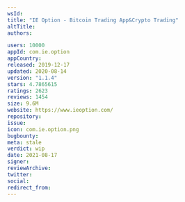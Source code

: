```yaml
---
wsId: 
title: "IE Option - Bitcoin Trading App&Crypto Trading"
altTitle: 
authors:

users: 10000
appId: com.ie.option
appCountry: 
released: 2019-12-17
updated: 2020-08-14
version: "1.1.4"
stars: 4.7865615
ratings: 2623
reviews: 1454
size: 9.6M
website: https://www.ieoption.com/
repository: 
issue: 
icon: com.ie.option.png
bugbounty: 
meta: stale
verdict: wip
date: 2021-08-17
signer: 
reviewArchive:
twitter: 
social:
redirect_from:
---
```


